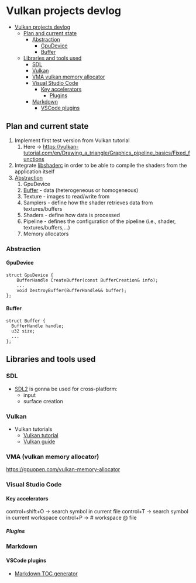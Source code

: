 # Vulkan projects devlog

<a id="markdown-header" name="header" depthFrom:1 depthTo:3 updateOnSave:true orderedList:true></a>
<!-- TOC -->

- [Vulkan projects devlog](#vulkan-projects-devlog)
    - [Plan and current state](#plan-and-current-state)
        - [Abstraction](#abstraction)
            - [GpuDevice](#gpudevice)
            - [Buffer](#buffer)
    - [Libraries and tools used](#libraries-and-tools-used)
        - [SDL](#sdl)
        - [Vulkan](#vulkan)
        - [VMA vulkan memory allocator](#vma-vulkan-memory-allocator)
        - [Visual Studio Code](#visual-studio-code)
            - [Key accelerators](#key-accelerators)
                - [Plugins](#plugins)
        - [Markdown](#markdown)
            - [VSCode plugins](#vscode-plugins)

<!-- /TOC -->
## Plan and current state

1. Implement first test version from Vulkan tutorial
    1. Here -> <https://vulkan-tutorial.com/en/Drawing_a_triangle/Graphics_pipeline_basics/Fixed_functions>
1. Integrate [libshaderc](https://github.com/google/shaderc/blob/main/libshaderc/README.md) in order to be able to compile the shaders from the application itself
1. [Abstraction](#abstraction)
    1. GpuDevice
      2. [Buffer](#buffer) - data (heterogeneous or homogeneous)
      3. Texture - images to read/write from
      4. Samplers - define how the shader retrieves data from textures/buffers
      5. Shaders - define how data is processed
      6. Pipeline - defines the configuration of the pipeline (i.e., shader, textures/buffers,...)
    1. Memory allocators

### Abstraction

#### GpuDevice

```
struct GpuDevice {
    BufferHandle CreateBuffer(const BufferCreation& info);
    ...
    void DestroyBuffer(BufferHandle&& buffer);
};
```

#### Buffer
```
struct Buffer {
  BufferHandle handle;
  u32 size;
  ...
};
```

## Libraries and tools used

### SDL
- [SDL2](https://gist.github.com/YukiSnowy/dc31f47448ac61dd6aedee18b5d53858) is gonna be used for cross-platform:
  - input
  - surface creation

### Vulkan
- Vulkan tutorials
    - [Vulkan tutorial](https://vulkan-tutorial.com/en/Drawing_a_triangle/Presentation/Swap_chain)
  - [Vulkan guide](https://vkguide.dev)

### VMA (vulkan memory allocator)
https://gpuopen.com/vulkan-memory-allocator

### Visual Studio Code

#### Key accelerators
control+shift+O -> search symbol in current file
control+T -> search symbol in current workspace
control+P -> # workspace @ file

##### Plugins

### Markdown
#### VSCode plugins
- [Markdown TOC generator](https://marketplace.visualstudio.com/items?itemName=huntertran.auto-markdown-toc)
